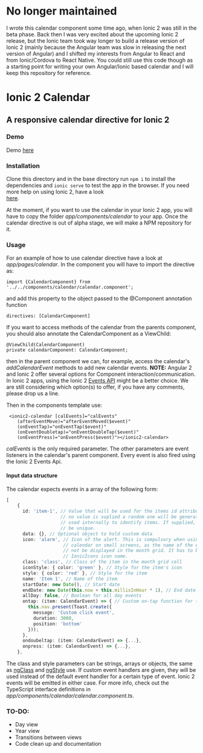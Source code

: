 # No longer maintained
I wrote this calendar component some time ago, when Ionic 2 was still in the beta phase. Back then I was very excited about the upcoming Ionic 2 release, but the Ionic team took way longer to build a release version of Ionic 2 (mainly because the Angular team was slow in releasing the next version of Angular) and I shifted my interests from Angular to React and from Ionic/Cordova to React Native. You could still use this code though as a starting point for writing your own Angular/Ionic based calendar and I will keep this repository for reference.

# Ionic 2 Calendar
## A responsive calendar directive for Ionic 2

### Demo
Demo <a href="https://redpandatronicsuk.github.io/ionic2calendar/">here</a>

### Installation
Clone this directory and in the base directory run `npm i` to install the
dependencies and `ionic serve` to test the app in the browser. If you need more
help on using Ionic 2, have a look  
<a href="http://ionicframework.com/docs/v2/">here</a>.

At the moment, if you want to use the calendar in your Ionic 2 app, you will
have to copy the folder *app/components/calendar* to your app. Once the calendar
directive is out of alpha stage, we will make a NPM repository for it.

### Usage
For an example of how to use calendar directive have a look at 
*app/pages/calendar*. In the component you will have to import the directive as:
```
import {CalendarComponent} from '../../components/calendar/calendar.component';
```
and add this property to the object passed to the @Component annotation function
```
directives: [CalendarComponent]
```
If you want to access methods of the calendar from the parents component, you
should also annotate the CalendarComponent as a ViewChild:
```
@ViewChild(CalendarComponent)
private calendarComponent: CalendarComponent;
```
then in the parent component we can, for example, access the calendar's
*addCalendarEvent* methods to add new calendar events. **NOTE:** Angular 2 and
Ionic 2 offer several options for Component interaction/communication. In Ionic
2 apps, using the Ionic 2 
<a href="http://ionicframework.com/docs/v2/api/util/Events/">Events API</a>
might be a better choice. We are still considering which option(s) to offer, if
you have any comments, please drop us a line.

Then in the components template use:
```
 <ionic2-calendar [calEvents]="calEvents" 
    (afterEventMove)="afterEventMoved($event)"
    (onEventTap)="onEventTap($event)"
    (onEventDoubletap)="onEventDoubleTap($event)"
    (onEventPress)="onEventPress($event)"></ionic2-calendar>
```
*calEvents* is the only required parameter. The other parameters are event
listeners in the calendar's parent component. Every event is also fired using
the Ionic 2 Events Api.

#### Input data structure
The calendar expects events in a array of the following form:
```typescript
[
    {
      id: 'item-1', // Value that will be used for the items id attribute, if
                    // no value is suplied a random one will be generated and
                    // used internally to identify items. If supplied, it must
                    // be unique.
      data: {}, // Optional object to hold custom data
      icon: 'alarm', // Icon of the alert. This is compulsory when using the 
                     // calendar on small screens, as the name of the event will
                     // not be displayed in the month grid. It has to be a valid
                     // IonicIcons icon name.
      class: 'class', // Class of the item in the month grid cell
      iconStyle: { color: 'green' }, // Style for the item's icon
      style: { color: 'red' }, // Style for the item
      name: 'Item 1', // Name of the item
      startDate: new Date(), // Start date
      endDate: new Date(this.now + this.millisInHour * 1), // End date
      allDay: false, // Boolean for all day events
      ontap: (item: CalendarEvent) => { // Custom on-tap function for the item
        this.nav.present(Toast.create({
          message: 'Custom click event',
          duration: 3000,
          position: 'bottom'
        }));
      },
      ondoubeltap: (item: CalendarEvent) => {...},
      onpress: (item: CalendarEvent) => {...},
    },
```
The class and style parameters can be strings, arrays or objects, the same as
[ngClass](https://angular.io/docs/ts/latest/api/common/index/NgClass-directive.html) 
and [ngStyle](https://angular.io/docs/ts/latest/api/common/index/NgStyle-directive.html) use.
If custom event handlers are given, they will be used instead of the default
event handler for a certain type of event. Ionic 2 events will be emitted in
either case. For more info, check out the TypeScript interface definitions in
*app/components/calendar/calendar.component.ts*.

### TO-DO:
- Day view
- Year view
- Transitions between views
- Code clean up and documentation
